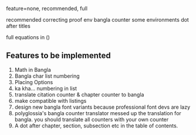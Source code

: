feature=none, recommended, full

recommended
correcting proof env
bangla counter
some environments
dot after titles

full
equations in ()


Features to be implemented
---------------------------
1. Math in Bangla
2. Bangla char list numbering
3. Placing Options
4. ka kha... numbering in list
5. translate citation counter & chapter counter to bangla
6. make compatible with listings
7. design new bangla font variants because professional font devs are lazy
8. polyglossia's bangla counter translator messed up the translation for bangla. you should translate all counters with your own counter
9. A dot after chapter, section, subsection etc in the table of contents.